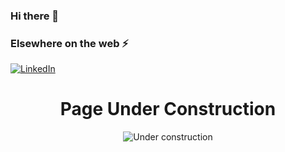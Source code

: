 ### Hi there 👋

### Elsewhere on the web ⚡

[![LinkedIn](https://user-images.githubusercontent.com/282759/84680162-4161a300-af00-11ea-912c-8f32e5cc1676.png)](https://linkedin.com/in/adrian-camilo-pc)



<div align="center">
  <h1>Page Under Construction</h1>

![Under construction](https://cdn.dribbble.com/users/1247375/screenshots/3864382/media/affe44a0d9de7d9c6564749d3a30bc74.gif)

</div>
<!--
**AdrianCPC/AdrianCPC** is a ✨ _special_ ✨ repository because its `README.md` (this file) appears on your GitHub profile.

Here are some ideas to get you started:

- 🔭 I’m currently working on ...
- 🌱 I’m currently learning ...
- 👯 I’m looking to collaborate on ...
- 🤔 I’m looking for help with ...
- 💬 Ask me about ...
- 📫 How to reach me: ...
- 😄 Pronouns: ...
- ⚡ Fun fact: ...
-->
